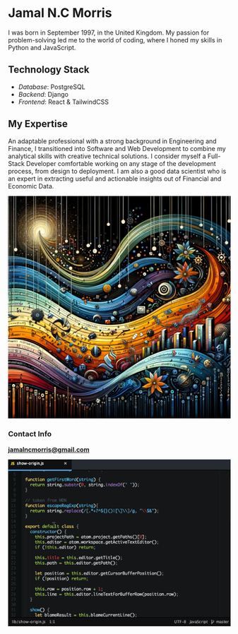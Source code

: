 # Jamal N.C Morris

I was born in September 1997, in the United Kingdom. My passion for problem-solving led me to the world of coding, where I honed my skills in Python and JavaScript.

## Technology Stack

* *Database*: PostgreSQL
* *Backend*: Django
* *Frontend*: React & TailwindCSS

## My Expertise

An adaptable professional with a strong background in Engineering and Finance, I transitioned into Software and Web Development to combine my analytical skills with creative technical solutions. I consider myself a Full-Stack Developer comfortable working on any stage of the development process, from design to deployment. I am also a good data scientist who is an expert in extracting useful and actionable insights out of Financial and Economic Data.

<img src='/static/images/development.png'></img>

### Contact Info

**jamalncmorris@gmail.com**

<img src='/static/video/code.gif'></img>
